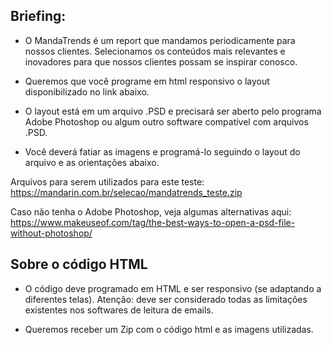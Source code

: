 ## Briefing:

 - O MandaTrends é um report que mandamos periodicamente para nossos clientes. Selecionamos os conteúdos mais relevantes e inovadores para que nossos clientes possam se inspirar conosco.

 - Queremos que você programe em html responsivo o layout disponibilizado no link abaixo.

 - O layout está em um arquivo .PSD e precisará ser aberto pelo programa Adobe Photoshop ou algum outro software compatível com arquivos .PSD.

 - Você deverá fatiar as imagens e programá-lo seguindo o layout do arquivo e as orientações abaixo.

Arquivos para serem utilizados para este teste:
https://mandarin.com.br/selecao/mandatrends_teste.zip

Caso não tenha o Adobe Photoshop, veja algumas alternativas aqui:
https://www.makeuseof.com/tag/the-best-ways-to-open-a-psd-file-without-photoshop/

## Sobre o código HTML
 - O código deve programado em HTML e ser responsivo (se adaptando a diferentes telas). Atenção: deve ser considerado todas as limitações existentes nos softwares de leitura de emails.

 - Queremos receber um Zip com o código html e as imagens utilizadas.